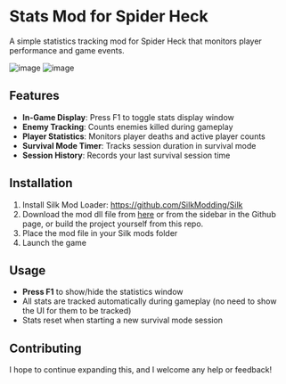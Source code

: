 # Stats Mod for Spider Heck

A simple statistics tracking mod for Spider Heck that monitors player performance and game events.


![image](https://github.com/user-attachments/assets/ac494d56-d92b-497b-8c3c-66dbb85a7e53)
![image](https://github.com/user-attachments/assets/5095d370-6abd-4fe7-b5f2-ab6bd36b069c)


## Features

- **In-Game Display**: Press F1 to toggle stats display window
- **Enemy Tracking**: Counts enemies killed during gameplay
- **Player Statistics**: Monitors player deaths and active player counts
- **Survival Mode Timer**: Tracks session duration in survival mode
- **Session History**: Records your last survival session time

## Installation

1. Install Silk Mod Loader: https://github.com/SilkModding/Silk
2. Download the mod dll file from [here](https://github.com/Dylan-Grinboju/spiderheck_stats_mod/releases/tag/v0.1.0) or from the sidebar in the Github page, or build the project yourself from this repo. 
3. Place the mod file in your Silk mods folder
4. Launch the game

## Usage

- **Press F1** to show/hide the statistics window
- All stats are tracked automatically during gameplay (no need to show the UI for them to be tracked)
- Stats reset when starting a new survival mode session

## Contributing
I hope to continue expanding this, and I welcome any help or feedback! 






